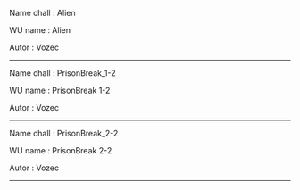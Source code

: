 Name chall : Alien

WU name : Alien

Autor : Vozec

-----------------
Name chall : PrisonBreak_1-2

WU name : PrisonBreak 1-2

Autor : Vozec

-----------------
Name chall : PrisonBreak_2-2

WU name : PrisonBreak 2-2

Autor : Vozec

-----------------

